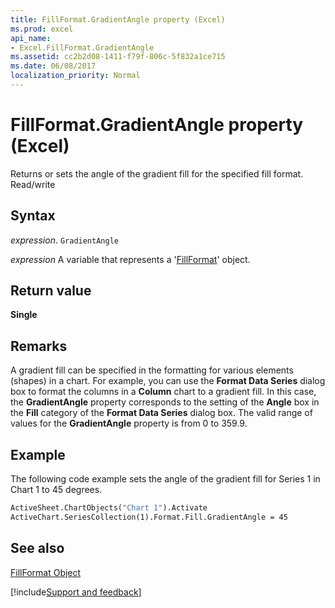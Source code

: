 ```yaml
---
title: FillFormat.GradientAngle property (Excel)
ms.prod: excel
api_name:
- Excel.FillFormat.GradientAngle
ms.assetid: cc2b2d08-1411-f79f-806c-5f832a1ce715
ms.date: 06/08/2017
localization_priority: Normal
---
```



# FillFormat.GradientAngle property (Excel)

Returns or sets the angle of the gradient fill for the specified fill format. Read/write


## Syntax

_expression_. `GradientAngle`

_expression_ A variable that represents a '[FillFormat](Excel.FillFormat.md)' object.


## Return value

 **Single**


## Remarks

A gradient fill can be specified in the formatting for various elements (shapes) in a chart. For example, you can use the  **Format Data Series** dialog box to format the columns in a **Column** chart to a gradient fill. In this case, the **GradientAngle** property corresponds to the setting of the **Angle** box in the **Fill** category of the **Format Data Series** dialog box. The valid range of values for the **GradientAngle** property is from 0 to 359.9.


## Example

The following code example sets the angle of the gradient fill for Series 1 in Chart 1 to 45 degrees.


```vb
ActiveSheet.ChartObjects("Chart 1").Activate 
ActiveChart.SeriesCollection(1).Format.Fill.GradientAngle = 45
```


## See also


[FillFormat Object](Excel.FillFormat.md)

[!include[Support and feedback](~/includes/feedback-boilerplate.md)]